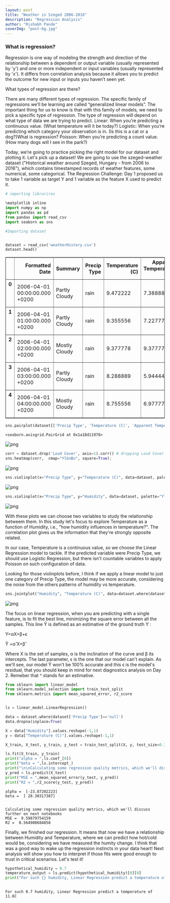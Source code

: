 ```yaml
---
layout: post
title: "Weather in Szeged 2006-2016"
description: "Regression Analysis"
author: "Rishabh Pande"
coverImg: "post-bg.jpg"
---
```



### What is regression?


Regression is one way of modeling the strength and direction of the relationship between a dependent or output variable (usually represented by 'y') and one or more independent or input variables (usually represented by 'x'). It differs from correlation analysis because it allows you to predict the outcome for new input or inputs you haven’t seen yet.


What types of regression are there?


There are many different types of regression. The specific family of regressions we’ll be learning are called “generalized linear models”. The important thing for us to know is that with this family of models, we need to pick a specific type of regression. The type of regression will depend on what type of data we are trying to predict.
Linear: When you’re predicting a continuous value. (What temperature will it be today?) Logistic: When you’re predicting which category your observation is in. (Is this is a cat or a dog?)What is regression? Poisson: When you’re predicting a count value. (How many dogs will I see in the park?)


Today, we’re going to practice picking the right model for our dataset and plotting it. Let's pick up a dataset!
We are going to use the szeged-weather dataset ("Historical weather around Szeged, Hungary - from 2006 to 2016"), which contains timestamped records of weather features, some numerical, some categorical. The Regression Challenge: Day 1 proposed us to take 1 variable as target Y and 1 variable as the feature X used to predict it.


```python
# importing librarires

%matplotlib inline
import numpy as np
import pandas as pd 
from pandas import read_csv
import seaborn as sns
```


```python
#Importing dataset


dataset = read_csv('weatherHistory.csv')
dataset.head()
```




<div>
<style>
    .dataframe thead tr:only-child th {
        text-align: right;
    }

    .dataframe thead th {
        text-align: left;
    }

    .dataframe tbody tr th {
        vertical-align: top;
    }
</style>
<table border="1" class="dataframe">
  <thead>
    <tr style="text-align: right;">
      <th></th>
      <th>Formatted Date</th>
      <th>Summary</th>
      <th>Precip Type</th>
      <th>Temperature (C)</th>
      <th>Apparent Temperature (C)</th>
      <th>Humidity</th>
      <th>Wind Speed (km/h)</th>
      <th>Wind Bearing (degrees)</th>
      <th>Visibility (km)</th>
      <th>Loud Cover</th>
      <th>Pressure (millibars)</th>
      <th>Daily Summary</th>
    </tr>
  </thead>
  <tbody>
    <tr>
      <th>0</th>
      <td>2006-04-01 00:00:00.000 +0200</td>
      <td>Partly Cloudy</td>
      <td>rain</td>
      <td>9.472222</td>
      <td>7.388889</td>
      <td>0.89</td>
      <td>14.1197</td>
      <td>251.0</td>
      <td>15.8263</td>
      <td>0.0</td>
      <td>1015.13</td>
      <td>Partly cloudy throughout the day.</td>
    </tr>
    <tr>
      <th>1</th>
      <td>2006-04-01 01:00:00.000 +0200</td>
      <td>Partly Cloudy</td>
      <td>rain</td>
      <td>9.355556</td>
      <td>7.227778</td>
      <td>0.86</td>
      <td>14.2646</td>
      <td>259.0</td>
      <td>15.8263</td>
      <td>0.0</td>
      <td>1015.63</td>
      <td>Partly cloudy throughout the day.</td>
    </tr>
    <tr>
      <th>2</th>
      <td>2006-04-01 02:00:00.000 +0200</td>
      <td>Mostly Cloudy</td>
      <td>rain</td>
      <td>9.377778</td>
      <td>9.377778</td>
      <td>0.89</td>
      <td>3.9284</td>
      <td>204.0</td>
      <td>14.9569</td>
      <td>0.0</td>
      <td>1015.94</td>
      <td>Partly cloudy throughout the day.</td>
    </tr>
    <tr>
      <th>3</th>
      <td>2006-04-01 03:00:00.000 +0200</td>
      <td>Partly Cloudy</td>
      <td>rain</td>
      <td>8.288889</td>
      <td>5.944444</td>
      <td>0.83</td>
      <td>14.1036</td>
      <td>269.0</td>
      <td>15.8263</td>
      <td>0.0</td>
      <td>1016.41</td>
      <td>Partly cloudy throughout the day.</td>
    </tr>
    <tr>
      <th>4</th>
      <td>2006-04-01 04:00:00.000 +0200</td>
      <td>Mostly Cloudy</td>
      <td>rain</td>
      <td>8.755556</td>
      <td>6.977778</td>
      <td>0.83</td>
      <td>11.0446</td>
      <td>259.0</td>
      <td>15.8263</td>
      <td>0.0</td>
      <td>1016.51</td>
      <td>Partly cloudy throughout the day.</td>
    </tr>
  </tbody>
</table>
</div>




```python
sns.pairplot(dataset[['Precip Type', 'Temperature (C)', 'Apparent Temperature (C)', 'Humidity']])
```




    <seaborn.axisgrid.PairGrid at 0x1a18d11978>




![png](output_3_1.png)



```python
corr = dataset.drop('Loud Cover', axis=1).corr() # dropping Loud Cover because it never change
sns.heatmap(corr,  cmap="YlGnBu", square=True);
```


![png](output_4_0.png)



```python
sns.violinplot(x="Precip Type", y="Temperature (C)", data=dataset, palette="YlGnBu");
```


![png](output_5_0.png)



```python
sns.violinplot(x="Precip Type", y="Humidity", data=dataset, palette="YlGnBu");
```


![png](output_6_0.png)


With these plots we can choose two variables to study the relationship betweem them. In this study let's focus to explore Temperature as a function of Humidity, i.e., "how humidity influences in temperature?". The correlation plot gives us the information that they're strongly opposite related. 

In our case, Temperature is a continuous value, so we choose the Linear Regression model to tackle. If the predicted variable were Precip Type, we should use Logistic Regression, but there isn't countable variables to apply Poisson on such configuration of data.


Looking for those violinplots before, I think if we apply a linear model to just one category of Precip Type, the model may be more accurate, considering the noise from the others patterns of humidity vs temperature.



```python
sns.jointplot("Humidity", "Temperature (C)", data=dataset.where(dataset['Precip Type']=='null'), kind="hex");
```


![png](output_8_0.png)


The focus on linear regression, when you are predicting with a single feature, is to fit the best line, minimizing the square error between all the samples. This line  Ŷ   is defined as an estimative of the ground truth  Y :

Y=αX+β+ϵ
 
Ŷ =α̂ X+β̂ 
 
Where  X  is the set of samples,  α  is the inclination of the curve and  β  its intercepts. The last parameter,  ϵ  is the one that our model can't explain. As we'll see, our model  Ŷ   won't be 100% accurate and this  ϵ  is the model's residual, that you should keep in mind for next diagnostics analysis on Day 2. Remeber that ^ stands for an estimative.


```python
from sklearn import linear_model
from sklearn.model_selection import train_test_split
from sklearn.metrics import mean_squared_error, r2_score


ls = linear_model.LinearRegression()
```


```python
data = dataset.where(dataset['Precip Type']=='null')
data.dropna(inplace=True)
```


```python
X = data["Humidity"].values.reshape(-1,1)
y = data["Temperature (C)"].values.reshape(-1,1)
```


```python
X_train, X_test, y_train, y_test = train_test_split(X, y, test_size=0.33, shuffle=True)
```


```python
ls.fit(X_train, y_train)
print("alpha = ",ls.coef_[0])
print("beta = ",ls.intercept_)
print("\n\nCalculating some regression quality metrics, which we'll discuss further on next notebooks")
y_pred = ls.predict(X_test)
print("MSE = ",mean_squared_error(y_test, y_pred))
print("R2 = ",r2_score(y_test, y_pred))
```

    alpha =  [-23.87202223]
    beta =  [ 28.30317387]
    
    
    Calculating some regression quality metrics, which we'll discuss further on next notebooks
    MSE =  9.59879754159
    R2 =  0.564908684858


Finally, we finished our regression. It means that now we have a relationship between Humidity and Temperature, where we can predict how hot/cold would be, considering we have measured the humity change. I think that was a good way to wake up the regression instincts in your data heart! Next analysis will show you how to interpret if those fits were good enough to trust in critical scenarios. Let's test it!


```python
hypothetical_humidity = 0.7
temperature_output = ls.predict(hypothetical_humidity)[0][0]
print("For such {} humidity, Linear Regression predict a temperature of {}C".format(hypothetical_humidity, 
                                                                                    round(temperature_output,1)))
```

    For such 0.7 humidity, Linear Regression predict a temperature of 11.6C

